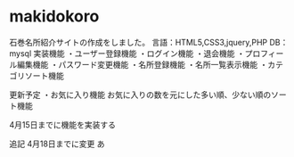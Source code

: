 # makidokoro
石巻名所紹介サイトの作成をしました。
言語：HTML5,CSS3,jquery,PHP
DB：mysql
実装機能
・ユーザー登録機能
・ログイン機能
・退会機能
・プロフィール編集機能
・パスワード変更機能
・名所登録機能
・名所一覧表示機能
・カテゴリソート機能

更新予定
・お気に入り機能
お気に入りの数を元にした多い順、少ない順のソート機能

4月15日までに機能を実装する

追記
4月18日までに変更
あ